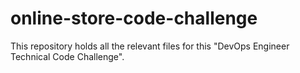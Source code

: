 # online-store-code-challenge
This repository holds all the relevant files for this "DevOps Engineer Technical Code Challenge".
